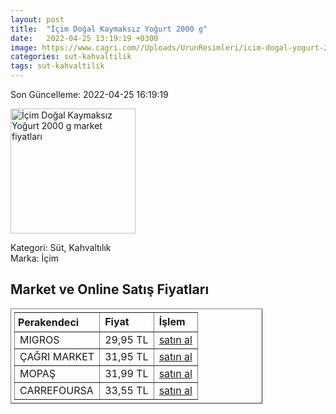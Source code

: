 ```yaml
---
layout: post
title:  "İçim Doğal Kaymaksız Yoğurt 2000 g"
date:   2022-04-25 13:19:19 +0300
image: https://www.cagri.com//Uploads/UrunResimleri/icim-dogal-yogurt-2-kg-fa2-bb.jpg
categories: sut-kahvaltilik
tags: sut-kahvaltilik
---
```


Son Güncelleme: 2022-04-25 16:19:19

<img src="https://www.cagri.com//Uploads/UrunResimleri/icim-dogal-yogurt-2-kg-fa2-bb.jpg" width="200" alt="İçim Doğal Kaymaksız Yoğurt 2000 g market fiyatları" />

Kategori: Süt, Kahvaltılık
<br />
Marka: İçim

<h2>Market ve Online Satış Fiyatları</h2>

<table border="1" style="padding: 5px;width:80%;">
  <tr>
    <td style="padding: 5px;"><strong>Perakendeci</strong></td>
    <td><strong>Fiyat</strong></td>
    <td><strong>İşlem</strong></td>
  </tr>
  <tr>
              <td title="Migros">MIGROS</td>
              <td>29,95 TL</td>
              <td><a title="Migros" target="_blank" href="https://www.migros.com.tr/icim-kaymaksiz-yogurt-2000-g-p-bec403">satın al</a></td>
            </tr><tr>
              <td title="Çağrı Market">ÇAĞRI MARKET</td>
              <td>31,95 TL</td>
              <td><a title="Çağrı Market" target="_blank" href="https://www.cagri.com/icim-dogal-yogurt-2-kg">satın al</a></td>
            </tr><tr>
              <td title="Mopaş">MOPAŞ</td>
              <td>31,99 TL</td>
              <td><a title="Mopaş" target="_blank" href="https://www.mopas.com.tr/icim-dogal-yogurt-2000-gr/p/670365">satın al</a></td>
            </tr><tr>
              <td title="CarrefourSA">CARREFOURSA</td>
              <td>33,55 TL</td>
              <td><a title="CarrefourSA" target="_blank" href="https://www.carrefoursa.com/icim-dogal-kaymaksiz-yogurt-2000-g-p-30221821">satın al</a></td>
            </tr>
</table>
